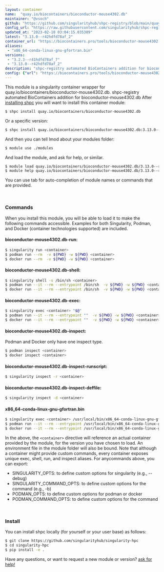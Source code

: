 ```yaml
---
layout: container
name:  "quay.io/biocontainers/bioconductor-mouse4302.db"
maintainer: "@vsoch"
github: "https://github.com/singularityhub/shpc-registry/blob/main/quay.io/biocontainers/bioconductor-mouse4302.db/container.yaml"
config_url: "https://raw.githubusercontent.com/singularityhub/shpc-registry/main/quay.io/biocontainers/bioconductor-mouse4302.db/container.yaml"
updated_at: "2023-02-18 03:04:15.035389"
latest: "3.13.0--r42hdfd78af_2"
container_url: "https://biocontainers.pro/tools/bioconductor-mouse4302.db"
aliases:
 - "x86_64-conda-linux-gnu-gfortran.bin"
versions:
 - "3.2.3--r41hdfd78af_7"
 - "3.13.0--r42hdfd78af_2"
description: "shpc-registry automated BioContainers addition for bioconductor-mouse4302.db"
config: {"url": "https://biocontainers.pro/tools/bioconductor-mouse4302.db", "maintainer": "@vsoch", "description": "shpc-registry automated BioContainers addition for bioconductor-mouse4302.db", "latest": {"3.13.0--r42hdfd78af_2": "sha256:a526fc7216bc6f56f6a8560d9bc3b9b81ef8efdf30a352901b8ac6cf19c582a3"}, "tags": {"3.2.3--r41hdfd78af_7": "sha256:78773372bc84d56d7d01f6faeaa9e522b692d4e09619305d300e6cb40f0a5e07", "3.13.0--r42hdfd78af_2": "sha256:a526fc7216bc6f56f6a8560d9bc3b9b81ef8efdf30a352901b8ac6cf19c582a3"}, "docker": "quay.io/biocontainers/bioconductor-mouse4302.db", "aliases": {"x86_64-conda-linux-gnu-gfortran.bin": "/usr/local/bin/x86_64-conda-linux-gnu-gfortran.bin"}}
---
```


This module is a singularity container wrapper for quay.io/biocontainers/bioconductor-mouse4302.db.
shpc-registry automated BioContainers addition for bioconductor-mouse4302.db
After [installing shpc](#install) you will want to install this container module:


```bash
$ shpc install quay.io/biocontainers/bioconductor-mouse4302.db
```

Or a specific version:

```bash
$ shpc install quay.io/biocontainers/bioconductor-mouse4302.db:3.13.0--r42hdfd78af_2
```

And then you can tell lmod about your modules folder:

```bash
$ module use ./modules
```

And load the module, and ask for help, or similar.

```bash
$ module load quay.io/biocontainers/bioconductor-mouse4302.db/3.13.0--r42hdfd78af_2
$ module help quay.io/biocontainers/bioconductor-mouse4302.db/3.13.0--r42hdfd78af_2
```

You can use tab for auto-completion of module names or commands that are provided.

<br>

### Commands

When you install this module, you will be able to load it to make the following commands accessible.
Examples for both Singularity, Podman, and Docker (container technologies supported) are included.

#### bioconductor-mouse4302.db-run:

```bash
$ singularity run <container>
$ podman run --rm  -v ${PWD} -w ${PWD} <container>
$ docker run --rm  -v ${PWD} -w ${PWD} <container>
```

#### bioconductor-mouse4302.db-shell:

```bash
$ singularity shell -s /bin/sh <container>
$ podman run --it --rm --entrypoint /bin/sh  -v ${PWD} -w ${PWD} <container>
$ docker run --it --rm --entrypoint /bin/sh  -v ${PWD} -w ${PWD} <container>
```

#### bioconductor-mouse4302.db-exec:

```bash
$ singularity exec <container> "$@"
$ podman run --it --rm --entrypoint ""  -v ${PWD} -w ${PWD} <container> "$@"
$ docker run --it --rm --entrypoint ""  -v ${PWD} -w ${PWD} <container> "$@"
```

#### bioconductor-mouse4302.db-inspect:

Podman and Docker only have one inspect type.

```bash
$ podman inspect <container>
$ docker inspect <container>
```

#### bioconductor-mouse4302.db-inspect-runscript:

```bash
$ singularity inspect -r <container>
```

#### bioconductor-mouse4302.db-inspect-deffile:

```bash
$ singularity inspect -d <container>
```


#### x86_64-conda-linux-gnu-gfortran.bin

```bash
$ singularity exec <container> /usr/local/bin/x86_64-conda-linux-gnu-gfortran.bin
$ podman run --it --rm --entrypoint /usr/local/bin/x86_64-conda-linux-gnu-gfortran.bin   -v ${PWD} -w ${PWD} <container> -c " $@"
$ docker run --it --rm --entrypoint /usr/local/bin/x86_64-conda-linux-gnu-gfortran.bin   -v ${PWD} -w ${PWD} <container> -c " $@"
```



In the above, the `<container>` directive will reference an actual container provided
by the module, for the version you have chosen to load. An environment file in the
module folder will also be bound. Note that although a container
might provide custom commands, every container exposes unique exec, shell, run, and
inspect aliases. For anycommands above, you can export:

 - SINGULARITY_OPTS: to define custom options for singularity (e.g., --debug)
 - SINGULARITY_COMMAND_OPTS: to define custom options for the command (e.g., -b)
 - PODMAN_OPTS: to define custom options for podman or docker
 - PODMAN_COMMAND_OPTS: to define custom options for the command

<br>

### Install

You can install shpc locally (for yourself or your user base) as follows:

```bash
$ git clone https://github.com/singularityhub/singularity-hpc
$ cd singularity-hpc
$ pip install -e .
```

Have any questions, or want to request a new module or version? [ask for help!](https://github.com/singularityhub/singularity-hpc/issues)